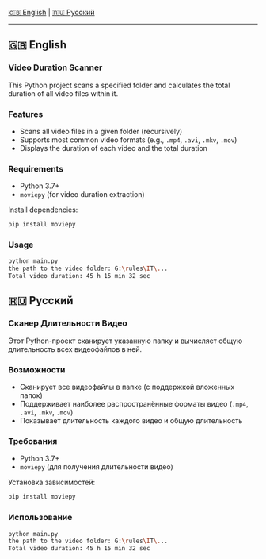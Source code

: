 [🇬🇧 English](#english) | [🇷🇺 Русский](#русский)

---

## 🇬🇧 English

### Video Duration Scanner

This Python project scans a specified folder and calculates the total duration of all video files within it.

### Features

- Scans all video files in a given folder (recursively)
- Supports most common video formats (e.g., `.mp4`, `.avi`, `.mkv`, `.mov`)
- Displays the duration of each video and the total duration

### Requirements

- Python 3.7+
- `moviepy` (for video duration extraction)

Install dependencies:

```bash
pip install moviepy
```

### Usage

```bash
python main.py
the path to the video folder: G:\rules\IT\...
Total video duration: 45 h 15 min 32 sec
```


## 🇷🇺 Русский

### Сканер Длительности Видео

Этот Python-проект сканирует указанную папку и вычисляет общую длительность всех видеофайлов в ней.

### Возможности

- Сканирует все видеофайлы в папке (с поддержкой вложенных папок)
- Поддерживает наиболее распространённые форматы видео (`.mp4`, `.avi`, `.mkv`, `.mov`)
- Показывает длительность каждого видео и общую длительность

### Требования

- Python 3.7+
- `moviepy` (для получения длительности видео)

Установка зависимостей:

```bash
pip install moviepy
```

### Использование

```bash
python main.py
the path to the video folder: G:\rules\IT\...
Total video duration: 45 h 15 min 32 sec
```

